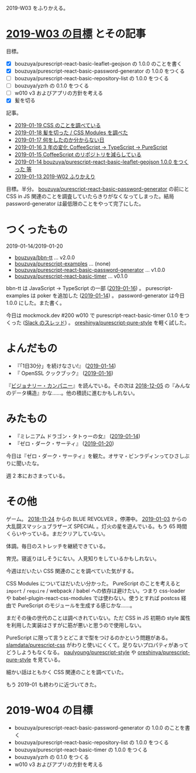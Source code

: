 2019-W03 をふりかえる。

# [2019-W03 の目標][2019-01-13] とその記事

目標。

- [x] bouzuya/purescript-react-basic-leaflet-geojson の 1.0.0 のことを書く
- [x] bouzuya/purescript-react-basic-password-generator の 1.0.0 をつくる
- [ ] bouzuya/purescript-react-basic-repository-list の 1.0.0 をつくる
- [ ] bouzuya/yzrh の 0.1.0 をつくる
- [ ] w010 v3 およびアプリの方針を考える
- [x] 髪を切る

記事。

- [2019-01-19 CSS のことを調べている][2019-01-19]
- [2019-01-18 髪を切った / CSS Modules を調べた][2019-01-18]
- [2019-01-17 何をしたのか分からない日][2019-01-17]
- [2019-01-16 3 年の変化 CoffeeScript -> TypeScript -> PureScript][2019-01-16]
- [2019-01-15 CoffeeScript のリポジトリを減らしている][2019-01-15]
- [2019-01-14 bouzuya/purescript-react-basic-leaflet-geojson 1.0.0 をつくった 等][2019-01-14]
- [2019-01-13 2019-W02 ふりかえり][2019-01-13]

目標。半分。 [bouzuya/purescript-react-basic-password-generator][] の前にと CSS in JS 関連のことを調査していたらきりがなくなってしまった。結局 password-generator は最低限のことをやって完了にした。

# つくったもの

2019-01-14/2019-01-20

- [bouzuya/bbn-tt][] ... v2.0.0
- [bouzuya/purescript-examples][] ... (none)
- [bouzuya/purescript-react-basic-password-generator][] ... v1.0.0
- [bouzuya/purescript-react-basic-timer][] ... v0.1.0

bbn-tt は JavaScript -> TypeScript の一部 ([2019-01-16][]) 。 purescript-examples は poker を追加した ([2019-01-14][]) 。 password-generator は今日 1.0.0 にした。また書く。

今日は mockmock.dev #200 w010 で purescript-react-basic-timer 0.1.0 をつくった ([Slack のスレッド](https://mockmock.slack.com/archives/C043UEYGJ/p1547963585070200)) 。 [oreshinya/purescript-pure-style][] を軽く試した。

# よんだもの

- 『「1日30分」を続けなさい!』 ([2019-01-14][])
- 『 OpenSSL クックブック』 ([2019-01-16][])

『[ビジョナリー・カンパニー][asin:4822740315]』を読んでいる。その次は [2018-12-05][] の『みんなのデータ構造』かな……。他の積読に進むかもしれない。

# みたもの

- 『ミレニアム ドラゴン・タトゥーの女』 ([2019-01-14][])
- 『ゼロ・ダーク・サーティ』 ([2019-01-20][])

今日は『ゼロ・ダーク・サーティ』を観た。オサマ・ビンラディンってひさしぶりに聞いたな。

週 2 本におさまっている。

# その他

ゲーム。 [2018-11-24][] からの BLUE REVOLVER 。停滞中。 [2019-01-03][] からの大乱闘スマッシュブラザーズ SPECIAL 。灯火の星を遊んでいる。もう 65 時間くらいやっている。まだクリアしていない。

体調。毎日のストレッチを継続できている。

育児。寝返りはしそうにない。人見知りをしているかもしれない。

今週はだいたい CSS 関連のことを調べていた気がする。

CSS Modules についてはだいたい分かった。 PureScript のことを考えると `import` / `require` / webpack / babel への依存は避けたい。つまり css-loader や babel-plugin-react-css-modules では使わない。使うとすれば postcss 経由で PureScript のモジュールを生成する感じかな……。

まだその後の世代のことは調べきれていない。ただ CSS in JS 初期の style 属性を利用した実装はさすがに筋が悪いと思うので使用しない。

PureScript に限って言うとどこまで型をつけるのかという問題がある。 [slamdata/purescript-css][] がわりと使いにくくて。足りないプロパティがあってどうしようもなくなる。 [paulyoung/purescript-style][] や [oreshinya/purescript-pure-style][] を見ている。

細かい話はともかく CSS 関連のことを調べていた。

もう 2019-01 も終わりに近づいてきた。

# 2019-W04 の目標

- bouzuya/purescript-react-basic-password-generator の 1.0.0 のことを書く
- bouzuya/purescript-react-basic-repository-list の 1.0.0 をつくる
- bouzuya/purescript-react-basic-timer の 1.0.0 をつくる
- bouzuya/yzrh の 0.1.0 をつくる
- w010 v3 およびアプリの方針を考える

[2018-11-24]: https://blog.bouzuya.net/2018/11/24/
[2018-12-05]: https://blog.bouzuya.net/2018/12/05/
[2019-01-03]: https://blog.bouzuya.net/2019/01/03/
[2019-01-13]: https://blog.bouzuya.net/2019/01/13/
[2019-01-14]: https://blog.bouzuya.net/2019/01/14/
[2019-01-15]: https://blog.bouzuya.net/2019/01/15/
[2019-01-16]: https://blog.bouzuya.net/2019/01/16/
[2019-01-17]: https://blog.bouzuya.net/2019/01/17/
[2019-01-18]: https://blog.bouzuya.net/2019/01/18/
[2019-01-19]: https://blog.bouzuya.net/2019/01/19/
[2019-01-20]: https://blog.bouzuya.net/2019/01/20/
[asin:4822740315]: https://www.amazon.co.jp/dp/4822740315/
[bouzuya/bbn-tt]: https://github.com/bouzuya/bbn-tt
[bouzuya/purescript-examples]: https://github.com/bouzuya/purescript-examples
[bouzuya/purescript-react-basic-password-generator]: https://github.com/bouzuya/purescript-react-basic-password-generator
[bouzuya/purescript-react-basic-timer]: https://github.com/bouzuya/purescript-react-basic-timer
[oreshinya/purescript-pure-style]: https://github.com/oreshinya/purescript-pure-style
[paulyoung/purescript-style]: https://github.com/paulyoung/purescript-style
[slamdata/purescript-css]: https://github.com/slamdata/purescript-css
